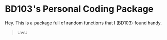 # BD103's Personal Coding Package
Hey. This is a package full of random functions that I (BD103) found handy.

> UwU